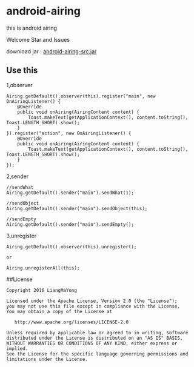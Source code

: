 ﻿# android-airing
this is android airing

Welcome Star and Issues

download jar : [android-airing-src.jar](https://raw.githubusercontent.com/LiangMaYong/android-airing/master/jar/android-airing-src.jar)

## Use this
1,observer
```
Airing.getDefault().observer(this).register("main", new OnAiringListener() {
    @Override
    public void onAiring(AiringContent content) {
        Toast.makeText(getApplicationContext(), content.toString(), Toast.LENGTH_SHORT).show();
    }
}).register("action", new OnAiringListener() {
    @Override
    public void onAiring(AiringContent content) {
        Toast.makeText(getApplicationContext(), content.toString(), Toast.LENGTH_SHORT).show();
    }
});
```
2,sender
```
//sendWhat
Airing.getDefault().sender("main").sendWhat(1);

//sendObject
Airing.getDefault().sender("main").sendObject(this);

//sendEmpty
Airing.getDefault().sender("main").sendEmpty();
```
3,unregister
```
Airing.getDefault().observer(this).unregister();

or

Airing.unregisterAll(this);
```
##License
```
Copyright 2016 LiangMaYong

Licensed under the Apache License, Version 2.0 (the "License");
you may not use this file except in compliance with the License.
You may obtain a copy of the License at

   http://www.apache.org/licenses/LICENSE-2.0

Unless required by applicable law or agreed to in writing, software
distributed under the License is distributed on an "AS IS" BASIS,
WITHOUT WARRANTIES OR CONDITIONS OF ANY KIND, either express or implied.
See the License for the specific language governing permissions and
limitations under the License.
```
